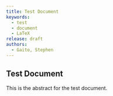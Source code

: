 ```yaml
---
title: Test Document
keywords:
  - test
  - document
  - LaTeX
release: draft
authors:
  - Gaito, Stephen
---
```


## Test Document

This is the abstract for the test document.

